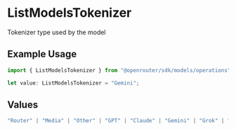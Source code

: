# ListModelsTokenizer

Tokenizer type used by the model

## Example Usage

```typescript
import { ListModelsTokenizer } from "@openrouter/sdk/models/operations";

let value: ListModelsTokenizer = "Gemini";
```

## Values

```typescript
"Router" | "Media" | "Other" | "GPT" | "Claude" | "Gemini" | "Grok" | "Cohere" | "Nova" | "Qwen" | "Yi" | "DeepSeek" | "Mistral" | "Llama2" | "Llama3" | "Llama4" | "PaLM" | "RWKV" | "Qwen3"
```